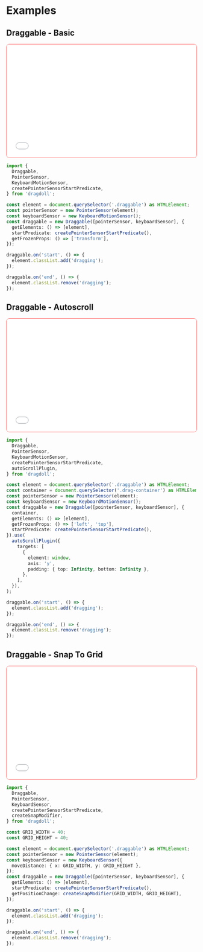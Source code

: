 # Examples

## Draggable - Basic

<iframe src="/dragdoll/examples/001-draggable-basic/index.html" style="width:100%;height: 300px; border: 1px solid #ff5555; border-radius: 8px;"></iframe>

```ts
import {
  Draggable,
  PointerSensor,
  KeyboardMotionSensor,
  createPointerSensorStartPredicate,
} from 'dragdoll';

const element = document.querySelector('.draggable') as HTMLElement;
const pointerSensor = new PointerSensor(element);
const keyboardSensor = new KeyboardMotionSensor();
const draggable = new Draggable([pointerSensor, keyboardSensor], {
  getElements: () => [element],
  startPredicate: createPointerSensorStartPredicate(),
  getFrozenProps: () => ['transform'],
});

draggable.on('start', () => {
  element.classList.add('dragging');
});

draggable.on('end', () => {
  element.classList.remove('dragging');
});

```

## Draggable - Autoscroll

<iframe src="/dragdoll/examples/002-draggable-autoscroll/index.html" style="width:100%;height: 300px; border: 1px solid #ff5555; border-radius: 8px;"></iframe>

```ts
import {
  Draggable,
  PointerSensor,
  KeyboardMotionSensor,
  createPointerSensorStartPredicate,
  autoScrollPlugin,
} from 'dragdoll';

const element = document.querySelector('.draggable') as HTMLElement;
const container = document.querySelector('.drag-container') as HTMLElement;
const pointerSensor = new PointerSensor(element);
const keyboardSensor = new KeyboardMotionSensor();
const draggable = new Draggable([pointerSensor, keyboardSensor], {
  container,
  getElements: () => [element],
  getFrozenProps: () => ['left', 'top'],
  startPredicate: createPointerSensorStartPredicate(),
}).use(
  autoScrollPlugin({
    targets: [
      {
        element: window,
        axis: 'y',
        padding: { top: Infinity, bottom: Infinity },
      },
    ],
  }),
);

draggable.on('start', () => {
  element.classList.add('dragging');
});

draggable.on('end', () => {
  element.classList.remove('dragging');
});

```

## Draggable - Snap To Grid

<iframe src="/dragdoll/examples/003-draggable-snap-to-grid/index.html" style="width:100%;height: 300px; border: 1px solid #ff5555; border-radius: 8px;"></iframe>

```ts
import {
  Draggable,
  PointerSensor,
  KeyboardSensor,
  createPointerSensorStartPredicate,
  createSnapModifier,
} from 'dragdoll';

const GRID_WIDTH = 40;
const GRID_HEIGHT = 40;

const element = document.querySelector('.draggable') as HTMLElement;
const pointerSensor = new PointerSensor(element);
const keyboardSensor = new KeyboardSensor({
  moveDistance: { x: GRID_WIDTH, y: GRID_HEIGHT },
});
const draggable = new Draggable([pointerSensor, keyboardSensor], {
  getElements: () => [element],
  startPredicate: createPointerSensorStartPredicate(),
  getPositionChange: createSnapModifier(GRID_WIDTH, GRID_HEIGHT),
});

draggable.on('start', () => {
  element.classList.add('dragging');
});

draggable.on('end', () => {
  element.classList.remove('dragging');
});

```

